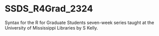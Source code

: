 # SSDS_R4Grad_2324

Syntax for the R for Graduate Students seven-week series taught at the University of Mississippi Libraries by S Kelly. 
